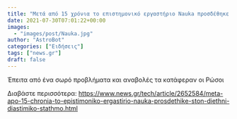 ```yaml
---
title: "Μετά από 15 χρόνια το επιστημονικό εργαστήριο Nauka προσδέθηκε στον Διεθνή Διαστημικό Σταθμό"
date: 2021-07-30T07:01:22+00:00
images:
  - "images/post/Nauka.jpg"
author: "AstroBot"
categories: ["Ειδήσεις"]
tags: ["news.gr"]
draft: false
---
```


Έπειτα από ένα σωρό προβλήματα και αναβολές τα κατάφεραν οι Ρώσοι

Διαβάστε περισσότερα: https://www.news.gr/tech/article/2652584/meta-apo-15-chronia-to-epistimoniko-ergastirio-nauka-prosdethike-ston-diethni-diastimiko-stathmo.html
